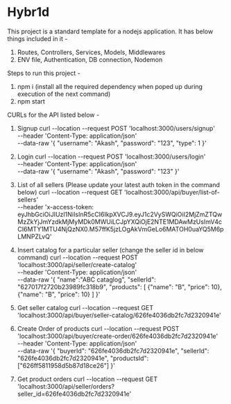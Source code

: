 # Hybr1d 
This project is a standard template for a nodejs application. It has below things included in it - 

1) Routes, Controllers, Services, Models, Middlewares
2) ENV file, Authentication, DB connection, Nodemon

Steps to run this project - 

1) npm i (install all the required dependency when poped up during execution of the next command)
2) npm start

CURLs for the API listed below -
1) Signup
curl --location --request POST 'localhost:3000/users/signup' \
--header 'Content-Type: application/json' \
--data-raw '{
    "username": "Akash",
    "password": "123",
    "type": 1
}'

2) Login
curl --location --request POST 'localhost:3000/users/login' \
--header 'Content-Type: application/json' \
--data-raw '{
    "username": "Akash",
    "password": "123"
}'

3) List of all sellers (Please update your latest auth token in the command below)
curl --location --request GET 'localhost:3000/api/buyer/list-of-sellers' \
--header 'x-access-token: eyJhbGciOiJIUzI1NiIsInR5cCI6IkpXVCJ9.eyJ1c2VySWQiOiI2MjZmZTQwMzZkYjJmYzdkMjMyMDk0MWUiLCJpYXQiOjE2NTE1MDAwMzUsImV4cCI6MTY1MTU4NjQzNX0.M57ffK5jzLOgAkVmGeLo6MATOH0uaYQ5M6pLMNPZLvQ'

4) Insert catalog for a particular seller (change the seller id in below command)
curl --location --request POST 'localhost:3000/api/seller/create-catalog' \
--header 'Content-Type: application/json' \
--data-raw '{
    "name":"ABC cataglog",
    "sellerId": "627017f2720b23989fc318b9",
    "products": [
        {"name": "B", "price": 10},
        {"name": "B", "price": 10}
    ]
}'

5) Get seller catalog
curl --location --request GET 'localhost:3000/api/buyer/seller-catalog/626fe4036db2fc7d2320941e'

6) Create Order of products
curl --location --request POST 'localhost:3000/api/buyer/create-order/626fe4036db2fc7d2320941e' \
--header 'Content-Type: application/json' \
--data-raw '{
    "buyerId": "626fe4036db2fc7d2320941e", "sellerId": "626fe4036db2fc7d2320941e", "productsId": ["626ff5811958d5b87d18ce26"]
}'

7) Get product orders
curl --location --request GET 'localhost:3000/api/seller/orders?seller_id=626fe4036db2fc7d2320941e'

